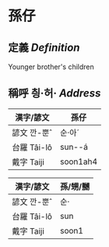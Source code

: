 # 孫仔
## 定義 _Definition_


Younger brother's children

## 稱呼 칑·허· _Address_

漢字/諺文 | 孫仔
--- | ---
諺文 깐-뿐ˆ | 순·아ˊ
台羅 Tâi-lô | sun--á
戴字 Taiji | soon1ah4


漢字/諺文 | 孫/甥/嬲
--- | ---
諺文 깐-뿐ˆ | 순·
台羅 Tâi-lô | sun
戴字 Taiji | soon1



